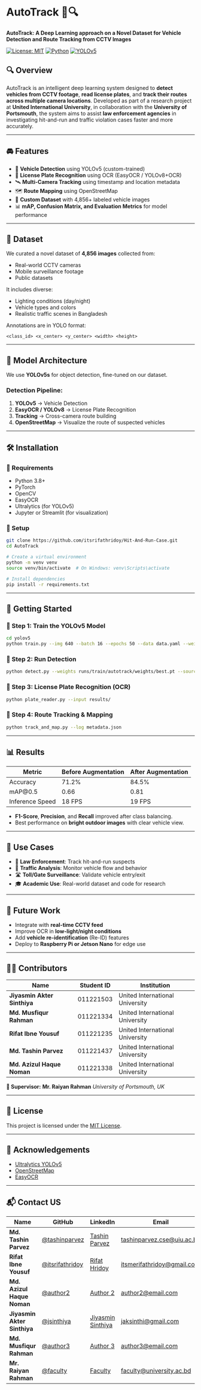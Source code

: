 # AutoTrack 🚗🔍

**AutoTrack: A Deep Learning approach on a Novel Dataset for Vehicle Detection and Route Tracking from CCTV Images**

[![License: MIT](https://img.shields.io/badge/License-MIT-yellow.svg)](LICENSE) [![Python](https://img.shields.io/badge/Python-3.8+-blue.svg)](https://www.python.org/) [![YOLOv5](https://img.shields.io/badge/YOLOv5-Model-orange.svg)](https://github.com/ultralytics/yolov5)

## 🔍 Overview

AutoTrack is an intelligent deep learning system designed to **detect vehicles from CCTV footage**, **read license plates**, and **track their routes across multiple camera locations**. Developed as part of a research project at **United International University**, in collaboration with the **University of Portsmouth**, the system aims to assist **law enforcement agencies** in investigating hit-and-run and traffic violation cases faster and more accurately.

---

## 🚘 Features

- 🚗 **Vehicle Detection** using YOLOv5 (custom-trained)
- 🔢 **License Plate Recognition** using OCR (EasyOCR / YOLOv8+OCR)
- 🛰️ **Multi-Camera Tracking** using timestamp and location metadata
- 🗺️ **Route Mapping** using OpenStreetMap
- 🧠 **Custom Dataset** with 4,856+ labeled vehicle images
- 📊 **mAP, Confusion Matrix, and Evaluation Metrics** for model performance

---

## 📁 Dataset

We curated a novel dataset of **4,856 images** collected from:

- Real-world CCTV cameras
- Mobile surveillance footage
- Public datasets

It includes diverse:

- Lighting conditions (day/night)
- Vehicle types and colors
- Realistic traffic scenes in Bangladesh

Annotations are in YOLO format:

`<class_id> <x_center> <y_center> <width> <height>`

---

## 🧠 Model Architecture

We use **YOLOv5s** for object detection, fine-tuned on our dataset.

### Detection Pipeline:

1. **YOLOv5** → Vehicle Detection
2. **EasyOCR / YOLOv8** → License Plate Recognition
3. **Tracking** → Cross-camera route building
4. **OpenStreetMap** → Visualize the route of suspected vehicles

---

## 🛠 Installation

### 🔹 Requirements

- Python 3.8+
- PyTorch
- OpenCV
- EasyOCR
- Ultralytics (for YOLOv5)
- Jupyter or Streamlit (for visualization)

### 🔹 Setup

```bash
git clone https://github.com/itsrifathridoy/Hit-And-Run-Case.git
cd AutoTrack

# Create a virtual environment
python -m venv venv
source venv/bin/activate  # On Windows: venv\Scripts\activate

# Install dependencies
pip install -r requirements.txt
```

---

## 🚀 Getting Started

### 🔸 Step 1: Train the YOLOv5 Model

```bash
cd yolov5
python train.py --img 640 --batch 16 --epochs 50 --data data.yaml --weights yolov5s.pt --name autotrack
```

### 🔸 Step 2: Run Detection

```bash
python detect.py --weights runs/train/autotrack/weights/best.pt --source ../test_images
```

### 🔸 Step 3: License Plate Recognition (OCR)

```bash
python plate_reader.py --input results/
```

### 🔸 Step 4: Route Tracking & Mapping

```bash
python track_and_map.py --log metadata.json
```

---

## 📊 Results

| Metric          | Before Augmentation | After Augmentation |
| --------------- | ------------------- | ------------------ |
| Accuracy        | 71.2%               | 84.5%              |
| mAP\@0.5        | 0.66                | 0.81               |
| Inference Speed | 18 FPS              | 19 FPS             |

- **F1-Score**, **Precision**, and **Recall** improved after class balancing.
- Best performance on **bright outdoor images** with clear vehicle view.

---

## 📌 Use Cases

- 👮 **Law Enforcement**: Track hit-and-run suspects
- 🚦 **Traffic Analysis**: Monitor vehicle flow and behavior
- 🛣️ **Toll/Gate Surveillance**: Validate vehicle entry/exit
- 🎓 **Academic Use**: Real-world dataset and code for research

---

## 🔮 Future Work

- Integrate with **real-time CCTV feed**
- Improve OCR in **low-light/night conditions**
- Add **vehicle re-identification** (Re-ID) features
- Deploy to **Raspberry Pi or Jetson Nano** for edge use

---

## 🧑‍💻 Contributors

| Name                        | Student ID | Institution                     |
| --------------------------- | ---------- | ------------------------------- |
| **Jiyasmin Akter Sinthiya** | 011221503  | United International University |
| **Md. Musfiqur Rahman**      | 011221334  | United International University |
| **Rifat Ibne Yousuf**       | 011221235  | United International University |
| **Md. Tashin Parvez**       | 011221437  | United International University |
| **Md. Azizul Haque Noman**  | 011221338  | United International University |

**🔬 Supervisor:**
**Mr. Raiyan Rahman**
*University of Portsmouth, UK*

---

## 📜 License

This project is licensed under the [MIT License](LICENSE).

---

## 🤝 Acknowledgements

- [Ultralytics YOLOv5](https://github.com/ultralytics/yolov5)
- [OpenStreetMap](https://www.openstreetmap.org/)
- [EasyOCR](https://github.com/JaidedAI/EasyOCR)

---

## 📬 Contact US

| Name              | GitHub                                           | LinkedIn                                              | Email                                                           |
| ----------------- | ------------------------------------------------ | ----------------------------------------------------- | --------------------------------------------------------------- |
| **Md. Tashin Parvez** | [@tashinparvez](https://github.com/tashinparvez) | [Tashin Parvez](https://linkedin.com/in/tashinparvez) | [tashinparvez.cse@uiu.ac.bd](mailto:tashinparvez2002@gmail.com) |
| **Rifat Ibne Yousuf** | [@itsrifathridoy](https://github.com/itsrifathridoy)           | [Rifat Hridoy](https://linkedin.com/in/itsrifathridoy)           | [itsmerifathridoy@gmail.com](mailto:itsmerifathridoy@gmail.com)                   |
| **Md. Azizul Haque Noman** | [@author2](https://github.com/author2)           | [Author 2](https://linkedin.com/in/author2)           | [author2@email.com](mailto:author2@email.com)                   |
| **Jiyasmin Akter Sinthiya** | [@jsinthiya](https://github.com/jsinthiya)           | [Jiyasmin Sinthiya](https://linkedin.com/in/jsinthiya)           | [jaksinthi@gmail.com](mailto:jaksinthi@gmail.com)                   |
| **Md. Musfiqur Rahman** | [@author3](https://github.com/author3)           | [Author 3](https://linkedin.com/in/author3)           | [author3@email.com](mailto:author3@email.com)                   |
| **Mr. Raiyan Rahman**  | [@faculty](https://github.com/faculty)           | [Faculty](https://linkedin.com/in/faculty)            | [faculty@university.ac.bd](mailto:faculty@university.ac.bd)     |
